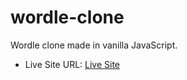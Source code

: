 # wordle-clone

Wordle clone made in vanilla JavaScript.

- Live Site URL: [Live Site](https://zwiro.github.io/wordle-clone/)
